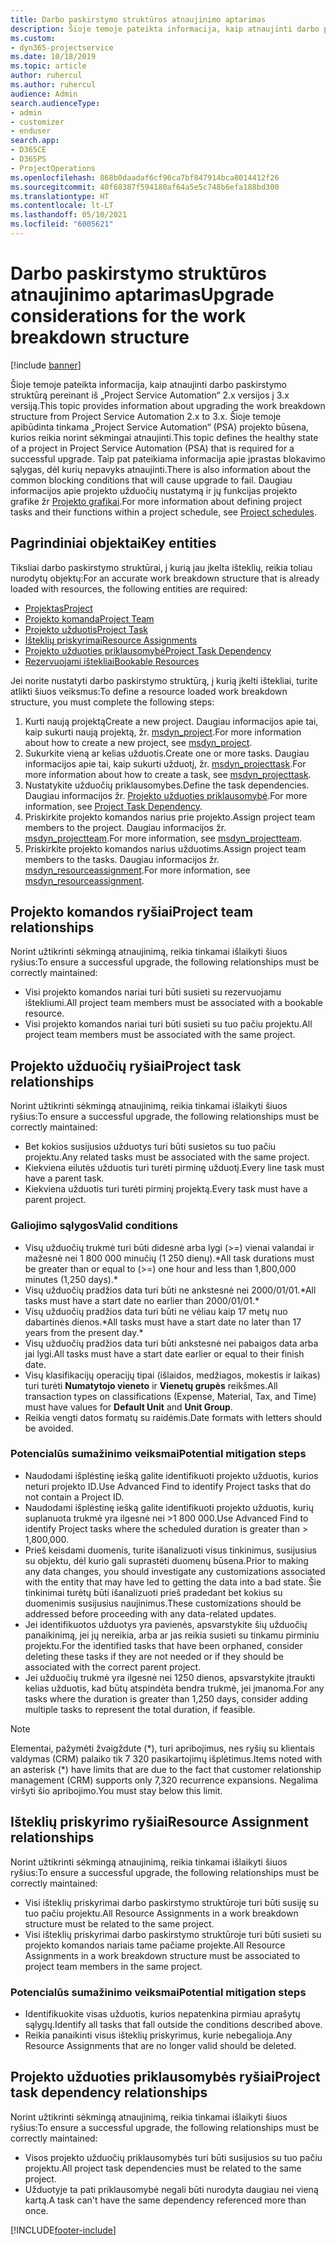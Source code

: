 ```yaml
---
title: Darbo paskirstymo struktūros atnaujinimo aptarimas
description: Šioje temoje pateikta informacija, kaip atnaujinti darbo paskirstymo struktūrą pereinant iš „Project Service Automation“ 2.x versijos į 3.x versiją.
ms.custom:
- dyn365-projectservice
ms.date: 10/18/2019
ms.topic: article
author: ruhercul
ms.author: ruhercul
audience: Admin
search.audienceType:
- admin
- customizer
- enduser
search.app:
- D365CE
- D365PS
- ProjectOperations
ms.openlocfilehash: 868b0daadaf6cf96ca7bf847914bca8014412f26
ms.sourcegitcommit: 40f68387f594180af64a5e5c748b6efa188bd300
ms.translationtype: HT
ms.contentlocale: lt-LT
ms.lasthandoff: 05/10/2021
ms.locfileid: "6005621"
---
```

# <a name="upgrade-considerations-for-the-work-breakdown-structure"></a><span data-ttu-id="7bac7-103">Darbo paskirstymo struktūros atnaujinimo aptarimas</span><span class="sxs-lookup"><span data-stu-id="7bac7-103">Upgrade considerations for the work breakdown structure</span></span>

[!include [banner](../includes/psa-now-project-operations.md)]

<span data-ttu-id="7bac7-104">Šioje temoje pateikta informacija, kaip atnaujinti darbo paskirstymo struktūrą pereinant iš „Project Service Automation“ 2.x versijos į 3.x versiją.</span><span class="sxs-lookup"><span data-stu-id="7bac7-104">This topic provides information about upgrading the work breakdown structure from Project Service Automation 2.x to 3.x.</span></span> <span data-ttu-id="7bac7-105">Šioje temoje apibūdinta tinkama „Project Service Automation“ (PSA) projekto būsena, kurios reikia norint sėkmingai atnaujinti.</span><span class="sxs-lookup"><span data-stu-id="7bac7-105">This topic defines the healthy state of a project in Project Service Automation (PSA) that is required for a successful upgrade.</span></span> <span data-ttu-id="7bac7-106">Taip pat pateikiama informacija apie įprastas blokavimo sąlygas, dėl kurių nepavyks atnaujinti.</span><span class="sxs-lookup"><span data-stu-id="7bac7-106">There is also information about the common blocking conditions that will cause upgrade to fail.</span></span> <span data-ttu-id="7bac7-107">Daugiau informacijos apie projekto užduočių nustatymą ir jų funkcijas projekto grafike žr [Projekto grafikai](project-creating.md).</span><span class="sxs-lookup"><span data-stu-id="7bac7-107">For more information about defining project tasks and their functions within a project schedule, see [Project schedules](project-creating.md).</span></span>

## <a name="key-entities"></a><span data-ttu-id="7bac7-108">Pagrindiniai objektai</span><span class="sxs-lookup"><span data-stu-id="7bac7-108">Key entities</span></span>
<span data-ttu-id="7bac7-109">Tiksliai darbo paskirstymo struktūrai, į kurią jau įkelta išteklių, reikia toliau nurodytų objektų:</span><span class="sxs-lookup"><span data-stu-id="7bac7-109">For an accurate work breakdown structure that is already loaded with resources, the following entities are required:</span></span>

- [<span data-ttu-id="7bac7-110">Projektas</span><span class="sxs-lookup"><span data-stu-id="7bac7-110">Project</span></span>](/dynamics365/customerengagement/on-premises/developer/entities/msdyn_project)
- [<span data-ttu-id="7bac7-111">Projekto komanda</span><span class="sxs-lookup"><span data-stu-id="7bac7-111">Project Team</span></span>](/dynamics365/customerengagement/on-premises/developer/entities/msdyn_projectteam)
- [<span data-ttu-id="7bac7-112">Projekto užduotis</span><span class="sxs-lookup"><span data-stu-id="7bac7-112">Project Task</span></span>](/dynamics365/customerengagement/on-premises/developer/entities/msdyn_projecttask)
- [<span data-ttu-id="7bac7-113">Išteklių priskyrimai</span><span class="sxs-lookup"><span data-stu-id="7bac7-113">Resource Assignments</span></span>](/dynamics365/customerengagement/on-premises/developer/entities/msdyn_resourceassignment)
- [<span data-ttu-id="7bac7-114">Projekto užduoties priklausomybė</span><span class="sxs-lookup"><span data-stu-id="7bac7-114">Project Task Dependency</span></span>](/dynamics365/customerengagement/on-premises/developer/entities/msdyn_projecttaskdependency)
- [<span data-ttu-id="7bac7-115">Rezervuojami ištekliai</span><span class="sxs-lookup"><span data-stu-id="7bac7-115">Bookable Resources</span></span>](/dynamics365/customerengagement/on-premises/developer/entities/bookableresource)

<span data-ttu-id="7bac7-116">Jei norite nustatyti darbo paskirstymo struktūrą, į kurią įkelti ištekliai, turite atlikti šiuos veiksmus:</span><span class="sxs-lookup"><span data-stu-id="7bac7-116">To define a resource loaded work breakdown structure, you must complete the following steps:</span></span>

1. <span data-ttu-id="7bac7-117">Kurti naują projektą</span><span class="sxs-lookup"><span data-stu-id="7bac7-117">Create a new project.</span></span> <span data-ttu-id="7bac7-118">Daugiau informacijos apie tai, kaip sukurti naują projektą, žr. [msdyn_project](/dynamics365/customerengagement/on-premises/developer/entities/msdyn_project).</span><span class="sxs-lookup"><span data-stu-id="7bac7-118">For more information about how to create a new project, see [msdyn_project](/dynamics365/customerengagement/on-premises/developer/entities/msdyn_project).</span></span>
2. <span data-ttu-id="7bac7-119">Sukurkite vieną ar kelias užduotis.</span><span class="sxs-lookup"><span data-stu-id="7bac7-119">Create one or more tasks.</span></span> <span data-ttu-id="7bac7-120">Daugiau informacijos apie tai, kaip sukurti užduotį, žr. [msdyn_projecttask](/dynamics365/customerengagement/on-premises/developer/entities/msdyn_projecttask).</span><span class="sxs-lookup"><span data-stu-id="7bac7-120">For more information about how to create a task, see [msdyn_projecttask](/dynamics365/customerengagement/on-premises/developer/entities/msdyn_projecttask).</span></span>
3. <span data-ttu-id="7bac7-121">Nustatykite užduočių priklausomybes.</span><span class="sxs-lookup"><span data-stu-id="7bac7-121">Define the task dependencies.</span></span> <span data-ttu-id="7bac7-122">Daugiau informacijos žr. [Projekto užduoties priklausomybė](/dynamics365/customerengagement/on-premises/developer/entities/msdyn_projecttaskdependency).</span><span class="sxs-lookup"><span data-stu-id="7bac7-122">For more information, see [Project Task Dependency](/dynamics365/customerengagement/on-premises/developer/entities/msdyn_projecttaskdependency).</span></span>
4. <span data-ttu-id="7bac7-123">Priskirkite projekto komandos narius prie projekto.</span><span class="sxs-lookup"><span data-stu-id="7bac7-123">Assign project team members to the project.</span></span> <span data-ttu-id="7bac7-124">Daugiau informacijos žr. [msdyn_projectteam](/dynamics365/customerengagement/on-premises/developer/entities/msdyn_projectteam).</span><span class="sxs-lookup"><span data-stu-id="7bac7-124">For more information, see [msdyn_projectteam](/dynamics365/customerengagement/on-premises/developer/entities/msdyn_projectteam).</span></span>
5. <span data-ttu-id="7bac7-125">Priskirkite projekto komandos narius užduotims.</span><span class="sxs-lookup"><span data-stu-id="7bac7-125">Assign project team members to the tasks.</span></span> <span data-ttu-id="7bac7-126">Daugiau informacijos žr. [msdyn_resourceassignment](/dynamics365/customerengagement/on-premises/developer/entities/msdyn_resourceassignment).</span><span class="sxs-lookup"><span data-stu-id="7bac7-126">For more information, see [msdyn_resourceassignment](/dynamics365/customerengagement/on-premises/developer/entities/msdyn_resourceassignment).</span></span>

## <a name="project-team-relationships"></a><span data-ttu-id="7bac7-127">Projekto komandos ryšiai</span><span class="sxs-lookup"><span data-stu-id="7bac7-127">Project team relationships</span></span>

<span data-ttu-id="7bac7-128">Norint užtikrinti sėkmingą atnaujinimą, reikia tinkamai išlaikyti šiuos ryšius:</span><span class="sxs-lookup"><span data-stu-id="7bac7-128">To ensure a successful upgrade, the following relationships must be correctly maintained:</span></span>
- <span data-ttu-id="7bac7-129">Visi projekto komandos nariai turi būti susieti su rezervuojamu ištekliumi.</span><span class="sxs-lookup"><span data-stu-id="7bac7-129">All project team members must be associated with a bookable resource.</span></span>
- <span data-ttu-id="7bac7-130">Visi projekto komandos nariai turi būti susieti su tuo pačiu projektu.</span><span class="sxs-lookup"><span data-stu-id="7bac7-130">All project team members must be associated with the same project.</span></span> 

## <a name="project-task-relationships"></a><span data-ttu-id="7bac7-131">Projekto užduočių ryšiai</span><span class="sxs-lookup"><span data-stu-id="7bac7-131">Project task relationships</span></span>
<span data-ttu-id="7bac7-132">Norint užtikrinti sėkmingą atnaujinimą, reikia tinkamai išlaikyti šiuos ryšius:</span><span class="sxs-lookup"><span data-stu-id="7bac7-132">To ensure a successful upgrade, the following relationships must be correctly maintained:</span></span>

- <span data-ttu-id="7bac7-133">Bet kokios susijusios užduotys turi būti susietos su tuo pačiu projektu.</span><span class="sxs-lookup"><span data-stu-id="7bac7-133">Any related tasks must be associated with the same project.</span></span>
- <span data-ttu-id="7bac7-134">Kiekviena eilutės užduotis turi turėti pirminę užduotį.</span><span class="sxs-lookup"><span data-stu-id="7bac7-134">Every line task must have a parent task.</span></span>
- <span data-ttu-id="7bac7-135">Kiekviena užduotis turi turėti pirminį projektą.</span><span class="sxs-lookup"><span data-stu-id="7bac7-135">Every task must have a parent project.</span></span>

### <a name="valid-conditions"></a><span data-ttu-id="7bac7-136">Galiojimo sąlygos</span><span class="sxs-lookup"><span data-stu-id="7bac7-136">Valid conditions</span></span>

- <span data-ttu-id="7bac7-137">Visų užduočių trukmė turi būti didesnė arba lygi (>=) vienai valandai ir mažesnė nei 1 800 000 minučių (1 250 dienų).\*</span><span class="sxs-lookup"><span data-stu-id="7bac7-137">All task durations must be greater than or equal to (>=) one hour and less than 1,800,000 minutes (1,250 days).\*</span></span>
- <span data-ttu-id="7bac7-138">Visų užduočių pradžios data turi būti ne ankstesnė nei 2000/01/01.\*</span><span class="sxs-lookup"><span data-stu-id="7bac7-138">All tasks must have a start date no earlier than 2000/01/01.\*</span></span>
- <span data-ttu-id="7bac7-139">Visų užduočių pradžios data turi būti ne vėliau kaip 17 metų nuo dabartinės dienos.\*</span><span class="sxs-lookup"><span data-stu-id="7bac7-139">All tasks must have a start date no later than 17 years from the present day.\*</span></span>
- <span data-ttu-id="7bac7-140">Visų užduočių pradžios data turi būti ankstesnė nei pabaigos data arba jai lygi.</span><span class="sxs-lookup"><span data-stu-id="7bac7-140">All tasks must have a start date earlier or equal to their finish date.</span></span>
- <span data-ttu-id="7bac7-141">Visų klasifikacijų operacijų tipai (išlaidos, medžiagos, mokestis ir laikas) turi turėti **Numatytojo vieneto** ir **Vienetų grupės** reikšmes.</span><span class="sxs-lookup"><span data-stu-id="7bac7-141">All transaction types on classifications (Expense, Material, Tax, and Time) must have values for **Default Unit** and **Unit Group**.</span></span>
- <span data-ttu-id="7bac7-142">Reikia vengti datos formatų su raidėmis.</span><span class="sxs-lookup"><span data-stu-id="7bac7-142">Date formats with letters should be avoided.</span></span>

### <a name="potential-mitigation-steps"></a><span data-ttu-id="7bac7-143">Potencialūs sumažinimo veiksmai</span><span class="sxs-lookup"><span data-stu-id="7bac7-143">Potential mitigation steps</span></span>
- <span data-ttu-id="7bac7-144">Naudodami išplėstinę iešką galite identifikuoti projekto užduotis, kurios neturi projekto ID.</span><span class="sxs-lookup"><span data-stu-id="7bac7-144">Use Advanced Find to identify Project tasks that do not contain a Project ID.</span></span>
- <span data-ttu-id="7bac7-145">Naudodami išplėstinę iešką galite identifikuoti projekto užduotis, kurių suplanuota trukmė yra ilgesnė nei >1 800 000.</span><span class="sxs-lookup"><span data-stu-id="7bac7-145">Use Advanced Find to identify Project tasks where the scheduled duration is greater than > 1,800,000.</span></span>
- <span data-ttu-id="7bac7-146">Prieš keisdami duomenis, turite išanalizuoti visus tinkinimus, susijusius su objektu, dėl kurio gali suprastėti duomenų būsena.</span><span class="sxs-lookup"><span data-stu-id="7bac7-146">Prior to making any data changes, you should investigate any customizations associated with the entity that may have led to getting the data into a bad state.</span></span> <span data-ttu-id="7bac7-147">Šie tinkinimai turėtų būti išanalizuoti prieš pradedant bet kokius su duomenimis susijusius naujinimus.</span><span class="sxs-lookup"><span data-stu-id="7bac7-147">These customizations should be addressed before proceeding with any data-related updates.</span></span>
- <span data-ttu-id="7bac7-148">Jei identifikuotos užduotys yra pavienės, apsvarstykite šių užduočių panaikinimą, jei jų nereikia, arba ar jas reikia susieti su tinkamu pirminiu projektu.</span><span class="sxs-lookup"><span data-stu-id="7bac7-148">For the identified tasks that have been orphaned, consider deleting these tasks if they are not needed or if they should be associated with the correct parent project.</span></span>
- <span data-ttu-id="7bac7-149">Jei užduočių trukmė yra ilgesnė nei 1250 dienos, apsvarstykite įtraukti kelias užduotis, kad būtų atspindėta bendra trukmė, jei įmanoma.</span><span class="sxs-lookup"><span data-stu-id="7bac7-149">For any tasks where the duration is greater than 1,250 days, consider adding multiple tasks to represent the total duration, if feasible.</span></span>

> [!NOTE]
> <span data-ttu-id="7bac7-150">Elementai, pažymėti žvaigždute (\*), turi apribojimus, nes ryšių su klientais valdymas (CRM) palaiko tik 7 320 pasikartojimų išplėtimus.</span><span class="sxs-lookup"><span data-stu-id="7bac7-150">Items noted with an asterisk (\*) have limits that are due to the fact that customer relationship management (CRM) supports only 7,320 recurrence expansions.</span></span> <span data-ttu-id="7bac7-151">Negalima viršyti šio apribojimo.</span><span class="sxs-lookup"><span data-stu-id="7bac7-151">You must stay below this limit.</span></span>

## <a name="resource-assignment-relationships"></a><span data-ttu-id="7bac7-152">Išteklių priskyrimo ryšiai</span><span class="sxs-lookup"><span data-stu-id="7bac7-152">Resource Assignment relationships</span></span>
<span data-ttu-id="7bac7-153">Norint užtikrinti sėkmingą atnaujinimą, reikia tinkamai išlaikyti šiuos ryšius:</span><span class="sxs-lookup"><span data-stu-id="7bac7-153">To ensure a successful upgrade, the following relationships must be correctly maintained:</span></span>

- <span data-ttu-id="7bac7-154">Visi išteklių priskyrimai darbo paskirstymo struktūroje turi būti susiję su tuo pačiu projektu.</span><span class="sxs-lookup"><span data-stu-id="7bac7-154">All Resource Assignments in a work breakdown structure must be related to the same project.</span></span>
- <span data-ttu-id="7bac7-155">Visi išteklių priskyrimai darbo paskirstymo struktūroje turi būti susieti su projekto komandos nariais tame pačiame projekte.</span><span class="sxs-lookup"><span data-stu-id="7bac7-155">All Resource Assignments in a work breakdown structure must be associated to project team members in the same project.</span></span>

### <a name="potential-mitigation-steps"></a><span data-ttu-id="7bac7-156">Potencialūs sumažinimo veiksmai</span><span class="sxs-lookup"><span data-stu-id="7bac7-156">Potential mitigation steps</span></span>
- <span data-ttu-id="7bac7-157">Identifikuokite visas užduotis, kurios nepatenkina pirmiau aprašytų sąlygų.</span><span class="sxs-lookup"><span data-stu-id="7bac7-157">Identify all tasks that fall outside the conditions described above.</span></span>  
- <span data-ttu-id="7bac7-158">Reikia panaikinti visus išteklių priskyrimus, kurie nebegalioja.</span><span class="sxs-lookup"><span data-stu-id="7bac7-158">Any Resource Assignments that are no longer valid should be deleted.</span></span>

## <a name="project-task-dependency-relationships"></a><span data-ttu-id="7bac7-159">Projekto užduoties priklausomybės ryšiai</span><span class="sxs-lookup"><span data-stu-id="7bac7-159">Project task dependency relationships</span></span>
<span data-ttu-id="7bac7-160">Norint užtikrinti sėkmingą atnaujinimą, reikia tinkamai išlaikyti šiuos ryšius:</span><span class="sxs-lookup"><span data-stu-id="7bac7-160">To ensure a successful upgrade, the following relationships must be correctly maintained:</span></span>

- <span data-ttu-id="7bac7-161">Visos projekto užduočių priklausomybės turi būti susijusios su tuo pačiu projektu.</span><span class="sxs-lookup"><span data-stu-id="7bac7-161">All project task dependencies must be related to the same project.</span></span>
- <span data-ttu-id="7bac7-162">Užduotyje ta pati priklausomybė negali būti nurodyta daugiau nei vieną kartą.</span><span class="sxs-lookup"><span data-stu-id="7bac7-162">A task can't have the same dependency referenced more than once.</span></span>


[!INCLUDE[footer-include](../includes/footer-banner.md)]